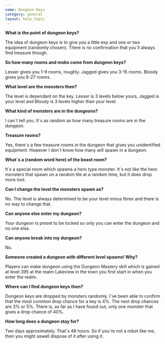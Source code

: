 ```yaml
---
name: Dungeon Keys
category: general
layout: help_topic
---
```

**What is the point of dungeon keys?**

The idea of dungeon keys is to give you a little exp and one or two equipment (randomly chosen). There is no confirmation that you\`ll always find treasure though.

**So how many rooms and mobs come from dungeon keys?**

Lesser gives you 1-9 rooms, roughly. Jagged gives you 3-15 rooms. Bloody gives you 8-27 rooms.

**What level are the monsters then?**

The level is dependant on the key. Lesser is 3 levels below yours, Jagged is your level and Bloody is 3 levels higher than your level.

**What kind of monsters are in the dungeons?**

I can\`t tell you. It\`s as random as how many treasure rooms are in the dungeon.

**Treasure rooms?**

Yes, there\`s a few treasure rooms in the dungeon that gives you unidentified equipment. However I don\`t know how many will spawn in a dungeon.

**What\`s a (random word here) of the beast room?**

It\`s a special room which spawns a hero type monster. It\`s not like the hero monsters that spawn on a random tile at a random time, but it does drop more loot.

**Can I change the level the monsters spawn as?**

No. The level is always determined to be your level minus three and there is no way to change that.

**Can anyone else enter my dungeon?**

Your dungeon is preset to be locked so only you can enter the dungeon and no one else.

**Can anyone break into my dungeon?**

No.

**Someone created a dungeon with different level spawns! Why?**

Players can make dungeon using the Dungeon Mastery skill which is gained at level 395 at the realm Lakeview in the town you first start in when you enter the realm.

**Where can I find dungeon keys then?**

Dungeon keys are dropped by monsters randomly. I\`ve been able to confirm that the most common drop chance for a key is 4%. The next drop chances are 3% or 5%. There is, as far as I have found out, only one monster that gives a drop chance of 40%.

**How long does a dungeon stay for?**

Two days approximately. That\`s 48 hours. So if you\`re not a robot like me, then you might aswell dispose of it after using it.